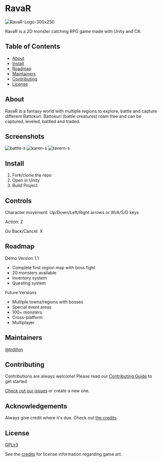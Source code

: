 # RavaR

![RavaR-Logo-300x250](https://user-images.githubusercontent.com/26350151/111030359-239c7c80-8445-11eb-8e8d-f1d71a5a2752.png)

RavaR is a 2D monster catching RPG game made with Unity and C#.

## Table of Contents

- [About](#about)
- [Install](#install)
- [Roadmap](#roadmap)
- [Maintainers](#maintainers)
- [Contributing](#contributing)
- [License](#license)

## About

RavaR is a fantasy world with multiple regions to explore, battle and capture different Battokuri. Battokuri (battle creatures) roam free and can be captured, leveled, battled and traded.

## Screenshots
![battle-s](https://user-images.githubusercontent.com/26350151/113115636-9714fb00-9247-11eb-9829-a079b4533b2f.jpg)
![karen-s](https://user-images.githubusercontent.com/26350151/113115647-9aa88200-9247-11eb-8402-60a61db7e536.jpg)
![tavern-s](https://user-images.githubusercontent.com/26350151/113115652-9c724580-9247-11eb-93a9-459b9da15262.jpg)


## Install

1. Fork/clone the repo
2. Open in Unity
3. Build Project

## Controls

Character movement: Up/Down/Left/Right arrows or W/A/S/D keys

Action: Z

Go Back/Cancel: X

## Roadmap

Demo Version 1.1
- Complete first region map with boss fight
- 20 monsters available
- Inventory system
- Questing system

Future Versions
- Multiple towns/regions with bosses
- Special event areas
- 100+ monsters
- Cross-platform
- Multiplayer

## Maintainers

[@trdillon](https://github.com/trdillon)

## Contributing

Contributions are always welcome! Please read our [Contributing Guide](https://github.com/trdillon/ravar/blob/master/CONTRIBUTING.md) to get started.

[Check out our issues](https://github.com/trdillon/ravar/issues) or create a new one.

## Acknowledgements

Always give credit where it's due. Check out [the credits](https://github.com/trdillon/ravar/blob/master/CREDITS.md).

## License

[GPLv3](LICENSE)

See the [credits](https://github.com/trdillon/ravar/blob/master/CREDITS.md) for license information regarding game art.
